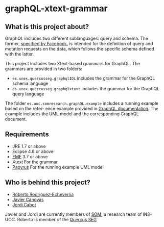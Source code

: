 # graphQL-xtext-grammar

What is this project about?
---------------------------

GraphQL includes two different sublanguages: query and schema. The former, [specified by Facebook](http://facebook.github.io/graphql/), is intended for the definition of query and mutation requests on the data, which follows the specific schema defined with the latter. 

This project includes two Xtext-based grammars for GraphQL. The grammars are provided in two folders:

* `es.unex.quercusseg.graphqlIDL` includes the grammar for the GraphQL schema language
* `es.unex.quercusseg.graphqlxtext` includes the grammar for the GraphQL query language

The folder `es.uoc.somresearch.graphQL.example` includes a running example  based on the refer-
ence example provided in [GraphQL documentation](http://graphql.org/learn/). The example includes the UML model and the corresponding GraphQL document.


Requirements
---------------------------------

* JRE 1.7 or above
* Eclipse 4.6 or above
* [EMF](https://eclipse.org/modeling/emf/) 3.7 or above
* [Xtext](https://eclipse.org/Xtext/) For the grammar
* [Papyrus](https://eclipse.org/papyrus/) For the running example UML model

Who is behind this project?
---------------------------
* [Roberto Rodriguez-Echeverria](https://github.com/rrecheve "Roberto Rodriguez-Echeverria")
* [Javier Canovas](http://github.com/jlcanovas/ "Javier Canovas")
* [Jordi Cabot](http://github.com/jcabot/ "Jordi Cabot")

Javier and Jordi are currently members of [SOM](http://som.uoc.es), a research team of IN3-UOC. Roberto is member of the [Quercus SEG](http://quercusseg.unex.es/)
